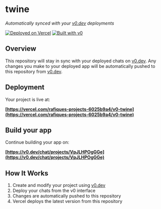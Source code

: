 # twine

*Automatically synced with your [v0.dev](https://v0.dev) deployments*

[![Deployed on Vercel](https://img.shields.io/badge/Deployed%20on-Vercel-black?style=for-the-badge&logo=vercel)](https://vercel.com/rafiques-projects-6025b9a4/v0-twine)
[![Built with v0](https://img.shields.io/badge/Built%20with-v0.dev-black?style=for-the-badge)](https://v0.dev/chat/projects/VpJLHPOgGGe)

## Overview

This repository will stay in sync with your deployed chats on [v0.dev](https://v0.dev).
Any changes you make to your deployed app will be automatically pushed to this repository from [v0.dev](https://v0.dev).

## Deployment

Your project is live at:

**[https://vercel.com/rafiques-projects-6025b9a4/v0-twine](https://vercel.com/rafiques-projects-6025b9a4/v0-twine)**

## Build your app

Continue building your app on:

**[https://v0.dev/chat/projects/VpJLHPOgGGe](https://v0.dev/chat/projects/VpJLHPOgGGe)**

## How It Works

1. Create and modify your project using [v0.dev](https://v0.dev)
2. Deploy your chats from the v0 interface
3. Changes are automatically pushed to this repository
4. Vercel deploys the latest version from this repository